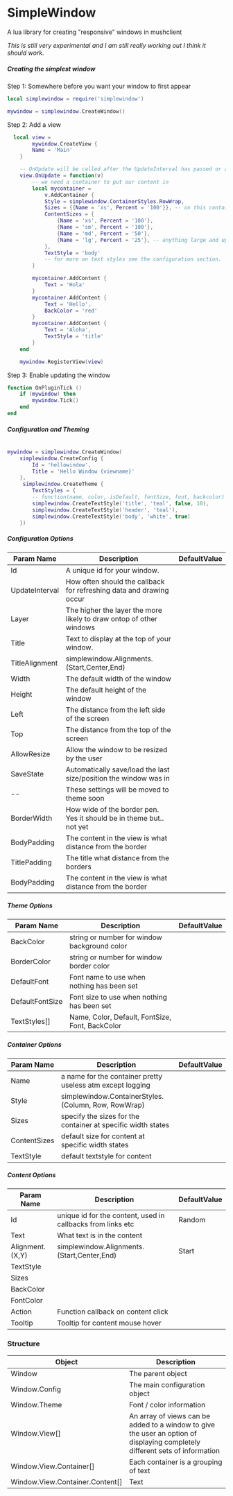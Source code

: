 # SimpleWindow
A lua library for creating "responsive" windows in mushclient

*This is still very experimental and I am still really working out I think it should work.*



####
##### Creating the simplest window

Step 1: Somewhere before you want your window to first appear
```lua
local simplewindow = require('simplewindow')

mywindow = simplewindow.CreateWindow()
```


Step 2: Add a view
```lua
  local view =
        mywindow.CreateView {
        Name = 'Main'
    }

    -- OnUpdate will be called after the UpdateInterval has passed or a refresh is being forced
    view.OnUpdate = function(v)
        -- we need a container to put our content in
        local mycontainer =
            v.AddContainer {
            Style = simplewindow.ContainerStyles.RowWrap,
            Sizes = {{Name = 'xs', Percent = '100'}}, -- on this container we want 100% width no matter how wide
            ContentSizes = {
                {Name = 'xs', Percent = '100'},
                {Name = 'sm', Percent = '100'},
                {Name = 'md', Percent = '50'},
                {Name = 'lg', Percent = '25'}, -- anything large and up we stick with 25% width
            },
            TextStyle = 'body'
            -- for more on text styles see the configuration section.
        }

        mycontainer.AddContent {
            Text = 'Hola'
        }
        mycontainer.AddContent {
            Text = 'Hello',
            BackColor = 'red'
        }
        mycontainer.AddContent {
            Text = 'Aloha',
            TextStyle = 'title'
        }
    end

    mywindow.RegisterView(view)
```


Step 3: Enable updating the window
```lua
function OnPluginTick ()
    if (mywindow) then
        mywindow.Tick()
    end
end
```


##### Configuration and Theming

```lua

mywindow = simplewindow.CreateWindow(
    simplewindow.CreateConfig {
        Id = 'hellowindow',
        Title = 'Hello Window {viewname}'
    },
     simplewindow.CreateTheme {
        TextStyles = {
        -- function(name, color, isDefault, fontSize, font, backcolor)
        simplewindow.CreateTextStyle('title', 'teal', false, 10),
        simplewindow.CreateTextStyle('header', 'teal'),
        simplewindow.CreateTextStyle('body', 'white', true)
    })
```


##### Configuration Options
| Param Name     | Description                                                         | DefaultValue |
| -------------- | ------------------------------------------------------------------- | ------------ |
| Id             | A unique id for your window.                                        |
| UpdateInterval | How often should the callback for refreshing data and drawing occur |
| Layer          | The higher the layer the more likely to draw ontop of other windows |
| Title          | Text to display at the top of your window.                          |
| TitleAlignment | simplewindow.Alignments.(Start,Center,End)                          |
| Width          | The default width of the window                                     |
| Height         | The default height of the window                                    |
| Left           | The distance from the left side of the screen                       |
| Top            | The distance from the top of the screen                             |
| AllowResize    | Allow the window to be resized by the user                          |
| SaveState      | Automatically save/load the last size/position the window was in    |
| --             | These settings will be moved to theme soon                          |
| BorderWidth    | How wide of the border pen. Yes it should be in theme but.. not yet |
| BodyPadding    | The content in the view is what distance from the border            |
| TitlePadding   | The title what distance from the borders                            |
| BodyPadding    | The content in the view is what distance from the border            |



##### Theme Options
| Param Name      | Description                                     | DefaultValue |
| --------------- | ----------------------------------------------- | ------------ |
| BackColor       | string or number for window background color    |
| BorderColor     | string or number for window border color        |
| DefaultFont     | Font name to use when nothing has been set      |
| DefaultFontSize | Font size to use when nothing has been set      |
| TextStyles[]    | Name, Color, Default, FontSize, Font, BackColor |


##### Container Options
| Param Name   | Description                                                  | DefaultValue |
| ------------ | ------------------------------------------------------------ | ------------ |
| Name         | a name for the container pretty useless atm except logging   |
| Style        | simplewindow.ContainerStyles. (Column, Row, RowWrap)         |
| Sizes        | specify the sizes for the container at specific width states |
| ContentSizes | default size for content at specific width states            |
| TextStyle    | default textstyle for content                                |

##### Content Options
| Param Name      | Description                                                 | DefaultValue |
| --------------- | ----------------------------------------------------------- | ------------ |
| Id              | unique id for the content, used in callbacks from links etc | Random       |
| Text            | What text is in the content                                 |
| Alignment.(X,Y) | simplewindow.Alignments.(Start,Center,End)                  | Start        |
| TextStyle       |                                                             |
| Sizes           |                                                             |
| BackColor       |                                                             |
| FontColor       |                                                             |
| Action          | Function callback on content click                          |
| Tooltip         | Tooltip for content mouse hover                             |


### Structure
| Object                          | Description                                                                                                                  |
| ------------------------------- | ---------------------------------------------------------------------------------------------------------------------------- |
| Window                          | The parent object                                                                                                            |
| Window.Config                   | The main configuration object                                                                                                |
| Window.Theme                    | Font / color information                                                                                                     |
| Window.View[]                   | An array of views can be added to a window to give the user an option of displaying completely different sets of information |
| Window.View.Container[]         | Each container is a grouping of text                                                                                         |
| Window.View.Container.Content[] | Text                                                                                                                         |


